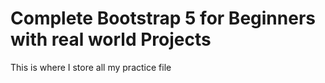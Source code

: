 # Complete Bootstrap 5 for Beginners with real world Projects
This is where I store all my practice file 
